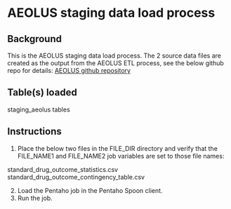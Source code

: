 AEOLUS staging data load process
=========================================

Background
----------
This is the AEOLUS staging data load process.
The 2 source data files are created as the output from the AEOLUS ETL process, see the below github repo for details:
[AEOLUS github repository](https://github.com/ltscomputingllc/faersdbstats)

Table(s) loaded
---------------
staging_aeolus tables

Instructions
------------
1. Place the below two files in the FILE_DIR directory and verify that the FILE_NAME1 and FILE_NAME2 job variables are set to those file names:

standard_drug_outcome_statistics.csv
standard_drug_outcome_contingency_table.csv

2. Load the Pentaho job in the Pentaho Spoon client.
3. Run the job.

